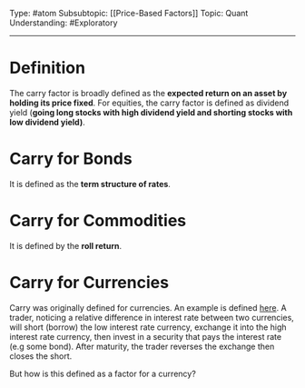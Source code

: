 Type: #atom
Subsubtopic: [[Price-Based Factors]]
Topic: Quant 
Understanding: #Exploratory  

----
# Definition

The carry factor is broadly defined as the **expected return on an asset by holding its price fixed**. For equities, the carry factor is defined as dividend yield (**going long stocks with high dividend yield and shorting stocks with low dividend yield)**.

# Carry for Bonds

It is defined as the **term structure of rates**.

# Carry for Commodities

It is defined by the **roll return**.

# Carry for Currencies

Carry was originally defined for currencies. An example is defined [here](https://corporatefinanceinstitute.com/resources/foreign-exchange/fx-carry-trade/). A trader, noticing a relative difference in interest rate between two currencies, will short (borrow) the low interest rate currency, exchange it into the high interest rate currency, then invest in a security that pays the interest rate (e.g some bond). After maturity, the trader reverses the exchange then closes the short.

But how is this defined as a factor for a currency?